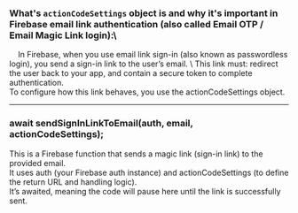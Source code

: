 ### What's `actionCodeSettings` object is and why it's important in Firebase email link authentication (also called Email OTP / Email Magic Link login):\
&nbsp; &nbsp; In Firebase, when you use email link sign-in (also known as passwordless login), you send a sign-in link to the user’s email. \ This link must:
redirect the user back to your app, and
contain a secure token to complete authentication.\
To configure how this link behaves, you use the actionCodeSettings object.

---

### await sendSignInLinkToEmail(auth, email, actionCodeSettings);
This is a Firebase function that sends a magic link (sign-in link) to the provided email.\
It uses auth (your Firebase auth instance) and actionCodeSettings (to define the return URL and handling logic).\
It’s awaited, meaning the code will pause here until the link is successfully sent.
